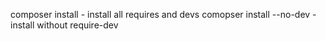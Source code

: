 composer install - install all requires and devs
comopser install --no-dev - install without require-dev
